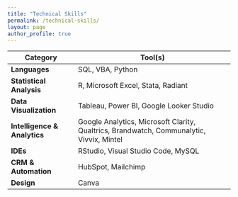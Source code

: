 ```yaml
---
title: "Technical Skills"
permalink: /technical-skills/
layout: page
author_profile: true
---
```

| **Category**             | **Tool(s)**                                                              |
|--------------------------|---------------------------------------------------------------------------|
| **Languages**             | SQL, VBA, Python                                                         |
| **Statistical Analysis**  | R, Microsoft Excel, Stata, Radiant                                        |
| **Data Visualization**    | Tableau, Power BI, Google Looker Studio                                   |
| **Intelligence & Analytics** | Google Analytics, Microsoft Clarity, Qualtrics, Brandwatch, Communalytic, Vivvix, Mintel |
| **IDEs**                  | RStudio, Visual Studio Code, MySQL                                        |
| **CRM & Automation**      | HubSpot, Mailchimp                                                       |
| **Design**                | Canva                                                                     |

